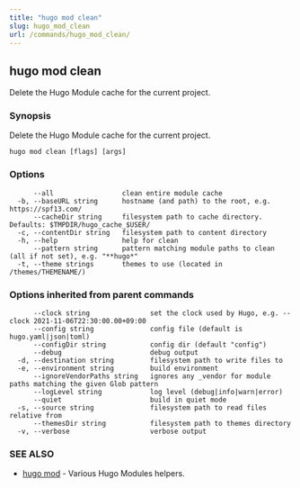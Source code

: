 ```yaml
---
title: "hugo mod clean"
slug: hugo_mod_clean
url: /commands/hugo_mod_clean/
---
```

## hugo mod clean

Delete the Hugo Module cache for the current project.

### Synopsis

Delete the Hugo Module cache for the current project.

```
hugo mod clean [flags] [args]
```

### Options

```
      --all                 clean entire module cache
  -b, --baseURL string      hostname (and path) to the root, e.g. https://spf13.com/
      --cacheDir string     filesystem path to cache directory. Defaults: $TMPDIR/hugo_cache_$USER/
  -c, --contentDir string   filesystem path to content directory
  -h, --help                help for clean
      --pattern string      pattern matching module paths to clean (all if not set), e.g. "**hugo*"
  -t, --theme strings       themes to use (located in /themes/THEMENAME/)
```

### Options inherited from parent commands

```
      --clock string               set the clock used by Hugo, e.g. --clock 2021-11-06T22:30:00.00+09:00
      --config string              config file (default is hugo.yaml|json|toml)
      --configDir string           config dir (default "config")
      --debug                      debug output
  -d, --destination string         filesystem path to write files to
  -e, --environment string         build environment
      --ignoreVendorPaths string   ignores any _vendor for module paths matching the given Glob pattern
      --logLevel string            log level (debug|info|warn|error)
      --quiet                      build in quiet mode
  -s, --source string              filesystem path to read files relative from
      --themesDir string           filesystem path to themes directory
  -v, --verbose                    verbose output
```

### SEE ALSO

* [hugo mod](/commands/hugo_mod/)	 - Various Hugo Modules helpers.

